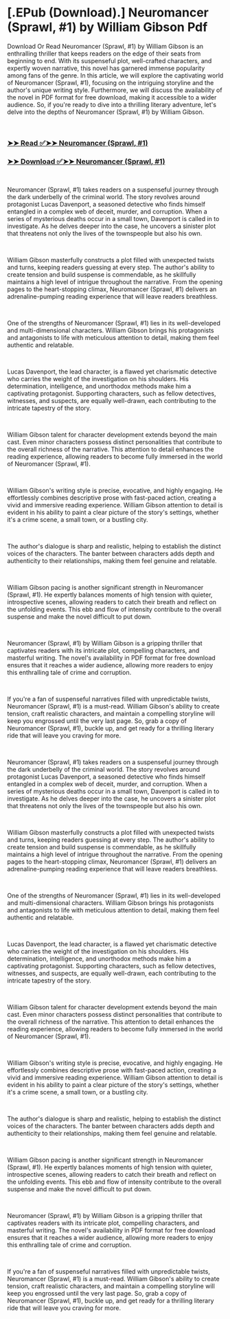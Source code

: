 # [.EPub (Download).] Neuromancer (Sprawl, #1) by William Gibson Pdf

<p>Download Or Read Neuromancer (Sprawl, #1) by William Gibson is an enthralling thriller that keeps readers on the edge of their seats from beginning to end. With its suspenseful plot, well-crafted characters, and expertly woven narrative, this novel has garnered immense popularity among fans of the genre. In this article, we will explore the captivating world of Neuromancer (Sprawl, #1), focusing on the intriguing storyline and the author's unique writing style. Furthermore, we will discuss the availability of the novel in PDF format for free download, making it accessible to a wider audience. So, if you're ready to dive into a thrilling literary adventure, let's delve into the depths of Neuromancer (Sprawl, #1) by William Gibson.</p>
<p>&nbsp;</p>

### [➤➤ Read ✅➤➤ Neuromancer (Sprawl, #1)](https://thehelpfulbooks.blogspot.com/id/6088007)

### [➤➤ Download ✅➤➤ Neuromancer (Sprawl, #1)](https://thehelpfulbooks.blogspot.com/id/6088007)

<p>&nbsp;</p>
<p>Neuromancer (Sprawl, #1) takes readers on a suspenseful journey through the dark underbelly of the criminal world. The story revolves around protagonist Lucas Davenport, a seasoned detective who finds himself entangled in a complex web of deceit, murder, and corruption. When a series of mysterious deaths occur in a small town, Davenport is called in to investigate. As he delves deeper into the case, he uncovers a sinister plot that threatens not only the lives of the townspeople but also his own.</p>
<p>&nbsp;</p>
<p>William Gibson masterfully constructs a plot filled with unexpected twists and turns, keeping readers guessing at every step. The author's ability to create tension and build suspense is commendable, as he skillfully maintains a high level of intrigue throughout the narrative. From the opening pages to the heart-stopping climax, Neuromancer (Sprawl, #1) delivers an adrenaline-pumping reading experience that will leave readers breathless.</p>
<p>&nbsp;</p>
<p>One of the strengths of Neuromancer (Sprawl, #1) lies in its well-developed and multi-dimensional characters. William Gibson brings his protagonists and antagonists to life with meticulous attention to detail, making them feel authentic and relatable.</p>
<p>&nbsp;</p>
<p>Lucas Davenport, the lead character, is a flawed yet charismatic detective who carries the weight of the investigation on his shoulders. His determination, intelligence, and unorthodox methods make him a captivating protagonist. Supporting characters, such as fellow detectives, witnesses, and suspects, are equally well-drawn, each contributing to the intricate tapestry of the story.</p>
<p>&nbsp;</p>
<p>William Gibson talent for character development extends beyond the main cast. Even minor characters possess distinct personalities that contribute to the overall richness of the narrative. This attention to detail enhances the reading experience, allowing readers to become fully immersed in the world of Neuromancer (Sprawl, #1).</p>
<p>&nbsp;</p>
<p>William Gibson's writing style is precise, evocative, and highly engaging. He effortlessly combines descriptive prose with fast-paced action, creating a vivid and immersive reading experience. William Gibson attention to detail is evident in his ability to paint a clear picture of the story's settings, whether it's a crime scene, a small town, or a bustling city.</p>
<p>&nbsp;</p>
<p>The author's dialogue is sharp and realistic, helping to establish the distinct voices of the characters. The banter between characters adds depth and authenticity to their relationships, making them feel genuine and relatable.</p>
<p>&nbsp;</p>
<p>William Gibson pacing is another significant strength in Neuromancer (Sprawl, #1). He expertly balances moments of high tension with quieter, introspective scenes, allowing readers to catch their breath and reflect on the unfolding events. This ebb and flow of intensity contribute to the overall suspense and make the novel difficult to put down.</p>
<p>&nbsp;</p>
<p>Neuromancer (Sprawl, #1) by William Gibson is a gripping thriller that captivates readers with its intricate plot, compelling characters, and masterful writing. The novel's availability in PDF format for free download ensures that it reaches a wider audience, allowing more readers to enjoy this enthralling tale of crime and corruption.</p>
<p>&nbsp;</p>
<p>If you're a fan of suspenseful narratives filled with unpredictable twists, Neuromancer (Sprawl, #1) is a must-read. William Gibson's ability to create tension, craft realistic characters, and maintain a compelling storyline will keep you engrossed until the very last page. So, grab a copy of Neuromancer (Sprawl, #1), buckle up, and get ready for a thrilling literary ride that will leave you craving for more.</p>
<p>&nbsp;</p>
<p>Neuromancer (Sprawl, #1) takes readers on a suspenseful journey through the dark underbelly of the criminal world. The story revolves around protagonist Lucas Davenport, a seasoned detective who finds himself entangled in a complex web of deceit, murder, and corruption. When a series of mysterious deaths occur in a small town, Davenport is called in to investigate. As he delves deeper into the case, he uncovers a sinister plot that threatens not only the lives of the townspeople but also his own.</p>
<p>&nbsp;</p>
<p>William Gibson masterfully constructs a plot filled with unexpected twists and turns, keeping readers guessing at every step. The author's ability to create tension and build suspense is commendable, as he skillfully maintains a high level of intrigue throughout the narrative. From the opening pages to the heart-stopping climax, Neuromancer (Sprawl, #1) delivers an adrenaline-pumping reading experience that will leave readers breathless.</p>
<p>&nbsp;</p>
<p>One of the strengths of Neuromancer (Sprawl, #1) lies in its well-developed and multi-dimensional characters. William Gibson brings his protagonists and antagonists to life with meticulous attention to detail, making them feel authentic and relatable.</p>
<p>&nbsp;</p>
<p>Lucas Davenport, the lead character, is a flawed yet charismatic detective who carries the weight of the investigation on his shoulders. His determination, intelligence, and unorthodox methods make him a captivating protagonist. Supporting characters, such as fellow detectives, witnesses, and suspects, are equally well-drawn, each contributing to the intricate tapestry of the story.</p>
<p>&nbsp;</p>
<p>William Gibson talent for character development extends beyond the main cast. Even minor characters possess distinct personalities that contribute to the overall richness of the narrative. This attention to detail enhances the reading experience, allowing readers to become fully immersed in the world of Neuromancer (Sprawl, #1).</p>
<p>&nbsp;</p>
<p>William Gibson's writing style is precise, evocative, and highly engaging. He effortlessly combines descriptive prose with fast-paced action, creating a vivid and immersive reading experience. William Gibson attention to detail is evident in his ability to paint a clear picture of the story's settings, whether it's a crime scene, a small town, or a bustling city.</p>
<p>&nbsp;</p>
<p>The author's dialogue is sharp and realistic, helping to establish the distinct voices of the characters. The banter between characters adds depth and authenticity to their relationships, making them feel genuine and relatable.</p>
<p>&nbsp;</p>
<p>William Gibson pacing is another significant strength in Neuromancer (Sprawl, #1). He expertly balances moments of high tension with quieter, introspective scenes, allowing readers to catch their breath and reflect on the unfolding events. This ebb and flow of intensity contribute to the overall suspense and make the novel difficult to put down.</p>
<p>&nbsp;</p>
<p>Neuromancer (Sprawl, #1) by William Gibson is a gripping thriller that captivates readers with its intricate plot, compelling characters, and masterful writing. The novel's availability in PDF format for free download ensures that it reaches a wider audience, allowing more readers to enjoy this enthralling tale of crime and corruption.</p>
<p>&nbsp;</p>
<p>If you're a fan of suspenseful narratives filled with unpredictable twists, Neuromancer (Sprawl, #1) is a must-read. William Gibson's ability to create tension, craft realistic characters, and maintain a compelling storyline will keep you engrossed until the very last page. So, grab a copy of Neuromancer (Sprawl, #1), buckle up, and get ready for a thrilling literary ride that will leave you craving for more.</p>
<p>&nbsp;</p>
